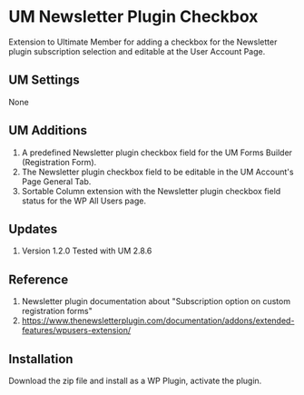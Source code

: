 # UM Newsletter Plugin Checkbox
Extension to Ultimate Member for adding a checkbox for the Newsletter plugin subscription selection and editable at the User Account Page.

## UM Settings
None

## UM Additions
1. A predefined Newsletter plugin checkbox field for the UM Forms Builder (Registration Form).
2. The Newsletter plugin checkbox field to be editable in the UM Account's Page General Tab.
3. Sortable Column extension with the Newsletter plugin checkbox field status for the WP All Users page.

## Updates
1. Version 1.2.0 Tested with UM 2.8.6

## Reference
1. Newsletter plugin documentation about "Subscription option on custom registration forms"
2. https://www.thenewsletterplugin.com/documentation/addons/extended-features/wpusers-extension/

## Installation
Download the zip file and install as a WP Plugin, activate the plugin.
